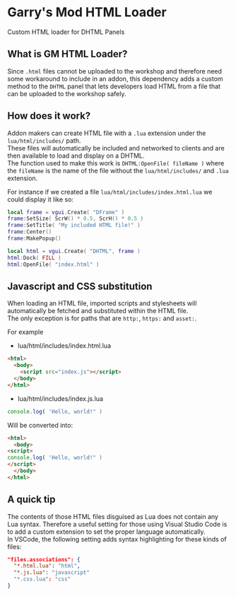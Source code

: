 # Garry's Mod HTML Loader
Custom HTML loader for DHTML Panels

## What is GM HTML Loader?

Since `.html` files cannot be uploaded to the workshop and therefore need some workaround to include in an addon, this dependency adds a custom method to the `DHTML` panel that lets developers load HTML from a file that can be uploaded to the workshop safely.

## How does it work?

Addon makers can create HTML file with a `.lua` extension under the `lua/html/includes/` path.  
These files will automatically be included and networked to clients and are then available to load and display on a DHTML.  
The function used to make this work is `DHTML:OpenFile( fileName )` where the `fileName` is the name of the file without the `lua/html/includes/` and `.lua` extension.

For instance if we created a file `lua/html/includes/index.html.lua` we could display it like so:
```lua
local frame = vgui.Create( "DFrame" )
frame:SetSize( ScrW() * 0.5, ScrH() * 0.5 )
frame:SetTitle( "My included HTML file!" )
frame:Center()
frame:MakePopup()

local html = vgui.Create( "DHTML", frame )
html:Dock( FILL )
html:OpenFile( "index.html" )
```

## Javascript and CSS substitution

When loading an HTML file, imported scripts and stylesheets will automatically be fetched and substituted within the HTML file.  
The only exception is for paths that are `http:`, `https:` and `asset:`.

For example
 - lua/html/includes/index.html.lua
```html
<html>
  <body>
    <script src="index.js"></script>
  </body>
</html>
```
 - lua/html/includes/index.js.lua
```js
console.log( 'Hello, world!" )
```
Will be converted into:
```html
<html>
  <body>
<script>
console.log( 'Hello, world!" )
</script>
  </body>
</html>
```

## A quick tip

The contents of those HTML files disguised as Lua does not contain any Lua syntax. 
Therefore a useful setting for those using Visual Studio Code is to add a custom extension to set the proper language automatically.  
In VSCode, the following setting adds syntax highlighting for these kinds of files:
```json
"files.associations": {
  "*.html.lua": "html",
  "*.js.lua": "javascript"
  "*.css.lua": "css"
}
```
